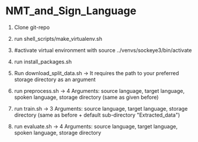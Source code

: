 # NMT_and_Sign_Language

1. Clone git-repo
2. run shell_scripts/make_virtualenv.sh

3. #activate virtual environment with source ../venvs/sockeye3/bin/activate

4. run install_packages.sh
5. Run download_split_data.sh -> It requires the path to your preferred storage directory as an argument
6. run preprocess.sh -> 4 Arguments: source language, target language, spoken language, storage directory (same as given before)
7. run train.sh -> 3 Arguments: source language, target language, storage directory (same as before + default sub-directory "Extracted_data")
8. run evaluate.sh -> 4 Arguments: source language, target language, spoken language, storage directory
